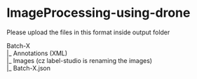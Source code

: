 # ImageProcessing-using-drone

Please upload the files in this format inside output folder

Batch-X<br>
  |_ Annotations (XML)<br>
  |_ Images (cz label-studio is renaming the images)<br>
  |_ Batch-X.json<br>
